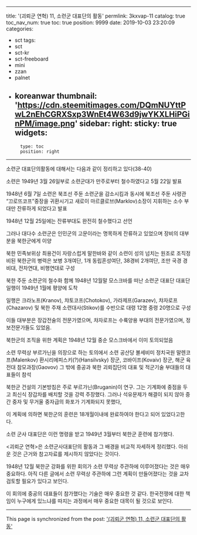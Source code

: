 
---
title: '(괴뢰군 연혁) 11, 소련군 대표단의 활동'
permlink: 3kxvap-11
catalog: true
toc_nav_num: true
toc: true
position: 9999
date: 2019-10-03 23:20:09
categories:
- sct
tags:
- sct
- sct-kr
- sct-freeboard
- mini
- zzan
- palnet
- koreanwar
thumbnail: 'https://cdn.steemitimages.com/DQmNUYttPwL2nEhCGRXSxp3WnEt4W63d9jwYKXLHiPGinPM/image.png'
sidebar:
    right:
        sticky: true
widgets:
    -
        type: toc
        position: right
---


소련군 대표단의활동에 대해서는 다음과 같이 정리하고 있다(38-40)

소련은 1949년 3월 26일부로 소련군대가 만주로부터 철수하였다고 5월 22일 발표

1948년 6월 7일 소련은 북조선 주둔 소련군을 감소시킴과 동시에 북조선 주둔 사령관 “끄로뜨코프”중장을 귀환시기고 새로이 마르클로브(Marklov)소장이 지휘하는 소수 부대만 잔류하게 되었다고 발표

1948년 12월 25일에는 잔류부대도 완전히 철수했다고 선언

그러나 대다수 소련군은 인민군의 고문이라는 명목하게 잔류하고 있었으며 장비의 대부분을 북한군에게 이양

북한 민족보위상 최용건이 자랑스럽게 말한바와 같이 소련이 성의 넘치는 원조로 조직정비된 북한군의 병력은 보병 3개여단, 1개 동립혼성여단, 38경비 2개여단, 조만 국경 경비대, 전차연대, 비행연대로 구성

북한 주둔 소련군의 철수화 함께 1948년 12월말 모스크바를 떠난 소련군 대표단 대표단 일행이 1949년 1월에 평양에 도착

일행은 크라노프(Kranov), 챠토코프(Chotokov), 가라제프(Garazev), 챠자로프(Chazarov) 및 북한 주재 소련대사(Stikov)를 수반으로 대령 12명 중령 20명으로 구성

이들 대부분은 장갑전술의 전문가였으며, 챠자로프는 수륙양용 부대의 전문가였으며, 정보전문가들도 있었음.

북한군의 조직을 위한 계획은 1948년 12월 중순 모스크바에서 이미 토의되었음

소련 무력상 부르가닌을 의장으로 하는 토의에서 소련 공산당 볼세비미 정치국원 말렌코프(Malenkov) 환시리에피스키(?)(Hansilvsky) 장군, 코바이프(Kovaiv) 장군, 해군 육전대 참모과장(Gaovov) 그 밖에 중공과 북한 괴뢰집단의 대표 및 적군기술 부대들의 대표들이 참석

북한군 건설의 기본방침은 주로 부르가닌(Bruganin)이 연구. 그는 기계화에 중점을 두고 최신식 장갑차를 배치할 것을 강력 주장했다. 그러나 석유문제가 해결이 되지 않아 중간 중자 및 무거울 중자급의 화포가 기계화되지 못했다,

이 계획에 의하면 북한군의 훈련은 18개월이내에 완료하여야 한다고 되어 있었다고한다.

소련 군사 대표단은 이런 명령을 받고 1949년 3월부터 북한군 훈련에 참가했다.

<괴뢰군 연혁>은 소련군사대표단의 활동과 그 배경을 비교적 자세하게 정리했다. 아쉬운 것은 근거와 참고자료를 제시하지 않았다는 것이다.

1948년 12월 북한군 강화를 위한 회의가 소련 무력상 주관하에 이루어졌다는 것은 매우 중요하다. 아직 다른 글에서 소련 무력상 주관하에 그런 계획이 만들어졌다는 것을 교차검토할 필요가 있다고 보인다.

이 회의에 중공의 대표들이 참가했다는 기술은 매우 중요한 것 같다. 한국전쟁에 대한 책임이 누구에게 있느냐를 따지는 과정에서 매우 중요한 대목이 될 것으로 보인다.

- - -

This page is synchronized from the post: ['(괴뢰군 연혁) 11, 소련군 대표단의 활동'](https://steemit.com/@wisdomandjustice/3kxvap-11)

